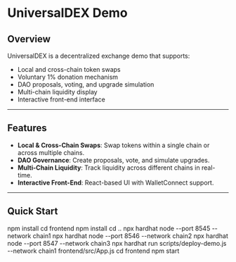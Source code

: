 # UniversalDEX Demo

## Overview
UniversalDEX is a decentralized exchange demo that supports:
- Local and cross-chain token swaps
- Voluntary 1% donation mechanism
- DAO proposals, voting, and upgrade simulation
- Multi-chain liquidity display
- Interactive front-end interface

---

## Features
- **Local & Cross-Chain Swaps**: Swap tokens within a single chain or across multiple chains.  
- **DAO Governance**: Create proposals, vote, and simulate upgrades.  
- **Multi-Chain Liquidity**: Track liquidity across different chains in real-time.  
- **Interactive Front-End**: React-based UI with WalletConnect support.

---

## Quick Start

npm install
cd frontend
npm install
cd ..
npx hardhat node --port 8545 --network chain1
npx hardhat node --port 8546 --network chain2
npx hardhat node --port 8547 --network chain3
npx hardhat run scripts/deploy-demo.js --network chain1
frontend/src/App.js
cd frontend
npm start
